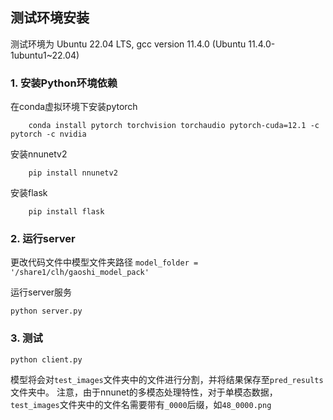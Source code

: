 ## 测试环境安装
测试环境为 Ubuntu 22.04 LTS, gcc version 11.4.0 (Ubuntu 11.4.0-1ubuntu1~22.04)

### 1. 安装Python环境依赖

在conda虚拟环境下安装pytorch
```
    conda install pytorch torchvision torchaudio pytorch-cuda=12.1 -c pytorch -c nvidia
```
安装nnunetv2
```
    pip install nnunetv2
```
安装flask
```
    pip install flask
```
### 2. 运行server
更改代码文件中模型文件夹路径 `model_folder = '/share1/clh/gaoshi_model_pack'`

运行server服务
```
python server.py
```
### 3. 测试
```
python client.py
```
模型将会对`test_images`文件夹中的文件进行分割，并将结果保存至`pred_results`文件夹中。
注意，由于nnunet的多模态处理特性，对于单模态数据，`test_images`文件夹中的文件名需要带有`_0000`后缀，如`48_0000.png`